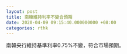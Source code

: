 ```yaml
---
layout: post
title: 南韓維持利率不變合預期
date: 2020-04-09 09:15:40.000000000 +08:00
categories: rthk
---
```


南韓央行維持基準利率0.75%不變，符合市場預期。
